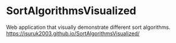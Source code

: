 # SortAlgorithmsVisualized
Web application that visually demonstrate different sort algorithms.
https://isuruk2003.github.io/SortAlgorithmsVisualized/
